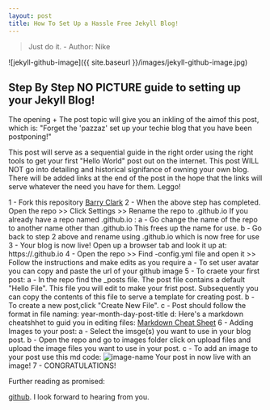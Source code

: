 ```yaml
---
layout: post
title: How To Set Up a Hassle Free Jekyll Blog!
---
```


> Just do it. - Author: Nike 

![jekyll-github-image]({{ site.baseurl }}/images/jekyll-github-image.jpg)

## Step By Step NO PICTURE guide to setting up your Jekyll Blog!

The opening + The post topic will give you an inkling of the aimof this post, which is: 
"Forget the 'pazzaz' set up your techie blog that you have been postponing!"

This post will serve as a sequential guide in the right order using the right tools to get your first "Hello World" post out on the internet.
This post WILL NOT go into detailing and historical signifance of owning your own blog. 
There will be added links at the end of the post in the hope that the links will serve whatever the need you have for them. Leggo!

1 - Fork this repository [Barry Clark](https://github.com/barryclark/jekyll-now)
2 - When the above step has completed. Open the repo >> Click Settings >> Rename the repo to <username>.github.io
  If you already have a repo named <username>.github.io :
  a - Go change the name of the repo to another name other than <username>.github.io This frees up the name for use.
  b - Go back to step 2 above and rename using <username>.github.io which is now free for use
3 - Your blog is now live! Open up a browser tab and look it up at: https://<username>.github.io
4 - Open the repo >> Find -config.yml file and open it >> Follow the instructions and make edits as you require
  a - To set user avatar you can copy and paste the url of your github image
5 - To craete your first post:
  a - In the repo find the _posts file. The post file contains a default "Hello File". This file you will edit to make your frist post.
  Subsequently you can copy the contents of this file to serve a template for creating post.
  b - To create a new post,click "Create New File".
  c - Post should follow the format in file naming: year-month-day-post-title
  d: Here's a markdown cheatshhet to guid you in editing files: [Markdown Cheat Sheet](https://github.com/adam-p/markdown-here)
6 - Adding Images to your post:
  a - Select the imsge(s) you want to use in your blog post.
  b - Open the repo and go to images folder click on upload files and upload the image files you want to use in your post.
  c - To add an image to your post use this md code: ![image-name]({{site.name}}/images/image-file-name.format) Your post in now live with an image!
7 - CONGRATULATIONS!

Further reading as promised: 



 [github](https://github.com/emmaodia). I look forward to hearing from you.
